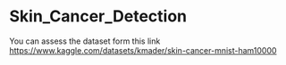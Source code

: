 # Skin_Cancer_Detection
You can assess the dataset form this link
https://www.kaggle.com/datasets/kmader/skin-cancer-mnist-ham10000
